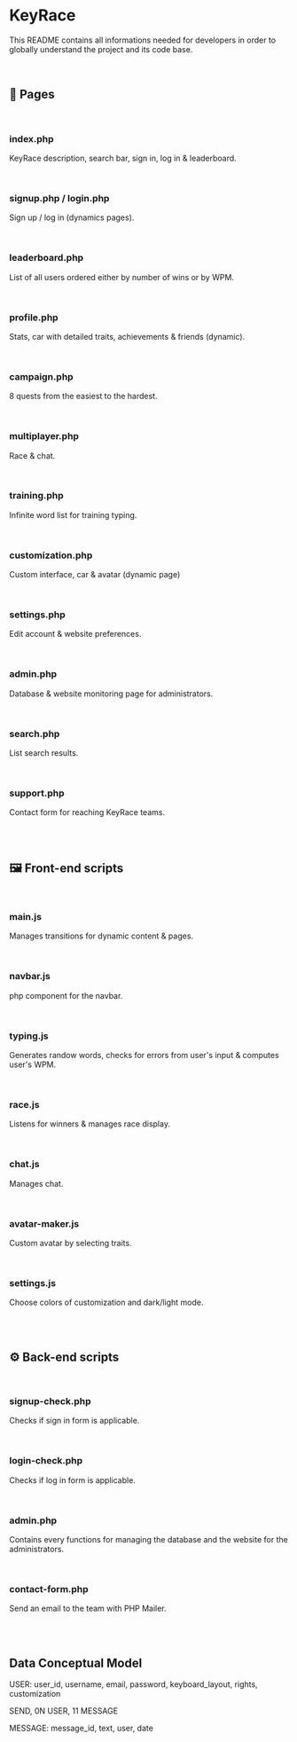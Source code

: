 # **KeyRace**


This README contains all informations needed for developers in order to
globally understand the project and its code base.

<br>


<!-------------------------------- P A G E S --------------------------------->

## **📄 Pages**

<br>

### **index.php**

KeyRace description, search bar, sign in, log in & leaderboard.

<br>


### **signup.php / login.php**

Sign up / log in (dynamics pages).

<br>


### **leaderboard.php**

List of all users ordered either by number of wins or by WPM.

<br>


### **profile.php**

Stats, car with detailed traits, achievements & friends (dynamic).

<br>


### **campaign.php**

8 quests from the easiest to the hardest.

<br>


### **multiplayer.php**

Race & chat.

<br>


### **training.php**

Infinite word list for training typing.

<br>


### **customization.php**

Custom interface, car & avatar (dynamic page)

<br>


### **settings.php**

Edit account & website preferences.

<br>


### **admin.php**

Database & website monitoring page for administrators.

<br>


### **search.php**

List search results.

<br>


### **support.php**

Contact form for reaching KeyRace teams.

<br><br>


<!--------------------- F R O N T - E N D   S C R I P T S -------------------->

## **🖼️ Front-end scripts**

<br>

### **main.js**

Manages transitions for dynamic content & pages.

<br>


### **navbar.js**

php component for the navbar.

<br>


### **typing.js**

Generates randow words, checks for errors from user's input & computes user's
WPM.

<br>


### **race.js**

Listens for winners & manages race display.

<br>


### **chat.js**

Manages chat.

<br>


### **avatar-maker.js**

Custom avatar by selecting traits.

<br>


### **settings.js**

Choose colors of customization and dark/light mode.

<br><br>


<!---------------------- B A C K - E N D   S C R I P T S --------------------->

## **⚙️ Back-end scripts**

<br>

### **signup-check.php**

Checks if sign in form is applicable.

<br>


### **login-check.php**

Checks if log in form is applicable.

<br>


### **admin.php**

Contains every functions for managing the database and the website for the
administrators.

<br>


### **contact-form.php**

Send an email to the team with PHP Mailer.

<br><br>


<!----------------------------- D A T A B A S E ------------------------------>

## **Data Conceptual Model**

USER: user_id, username, email, password, keyboard_layout, rights, customization

SEND, 0N USER, 11 MESSAGE

MESSAGE: message_id, text, user, date
